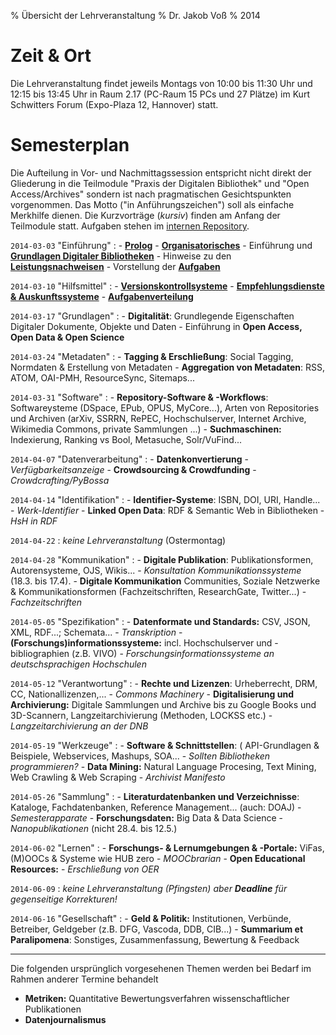 % Übersicht der Lehrveranstaltung
% Dr. Jakob Voß
% 2014

# Zeit & Ort

Die Lehrveranstaltung findet jeweils Montags von 10:00 bis 11:30 Uhr und
12:15 bis 13:45 Uhr in Raum 2.17 (PC-Raum 15 PCs und 27 Plätze) im Kurt
Schwitters Forum (Expo-Plaza 12, Hannover) statt.

# Semesterplan

Die Aufteilung in Vor- und Nachmittagssession entspricht nicht direkt der
Gliederung in die Teilmodule "Praxis der Digitalen Bibliothek" und "Open
Access/Archives" sondern ist nach pragmatischen Gesichtspunkten vorgenommen.
Das Motto ("in Anführungszeichen") soll als einfache Merkhilfe dienen. Die
Kurzvorträge (*kursiv*) finden am Anfang der Teilmodule statt. Aufgaben stehen
im [internen Repository](https://github.com/hshdb/hshdb2014-aufgaben).

`2014-03-03` "Einführung"
  : - **[Prolog](2014-03-03/prolog.slides.md)**
    - **[Organisatorisches](2014-03-03/organisatorisches.slides.md)**
    - Einführung und **[Grundlagen Digitaler Bibliotheken](2014-03-03/einfuehrung-db.slides.md)**
    - Hinweise zu den **[Leistungsnachweisen](2014-03-03/leistungsnachweise.slides.md)**
    - Vorstellung der **[Aufgaben](2014-03-03/aufgaben.slides.md)**

`2014-03-10` "Hilfsmittel"
  : - **[Versionskontrollsysteme](2014-03-10/versionskontrollsysteme.slides.md)**
    - **[Empfehlungsdienste & Auskunftssysteme](2014-03-10/empfehlungsdienste.slides.md)**
    - **[Aufgabenverteilung](2014-03-10/aufgabenverteilung.slides.md)**

`2014-03-17` "Grundlagen"
  : - **Digitalität**: Grundlegende Eigenschaften Digitaler Dokumente, Objekte und Daten
    - Einführung in **Open Access, Open Data & Open Science**

`2014-03-24` "Metadaten"
  : - **Tagging & Erschließung**:
      Social Tagging, Normdaten & Erstellung von Metadaten
    - **Aggregation von Metadaten**:
      RSS, ATOM, OAI-PMH, ResourceSync, Sitemaps...

`2014-03-31` "Software"
  : - **Repository-Software & -Workflows**: 
      Softwareysteme (DSpace, EPub, OPUS, MyCore...),
      Arten von Repositories und Archiven (arXiv, SSRRN, RePEC, Hochschulserver,
      Internet Archive, Wikimedia Commons, private Sammlungen ...)
    - **Suchmaschinen:**
      Indexierung, Ranking vs Bool, Metasuche, Solr/VuFind... 

`2014-04-07` "Datenverarbeitung"
  : - **Datenkonvertierung**
    -  *Verfügbarkeitsanzeige*
    - **Crowdsourcing & Crowdfunding**
    -  *Crowdcrafting/PyBossa*

`2014-04-14` "Identifikation"
  : - **Identifier-Systeme**: 
      ISBN, DOI, URI, Handle...
    - *Werk-Identifier*
    - **Linked Open Data**:
      RDF & Semantic Web in Bibliotheken
    - *HsH in RDF*

`2014-04-22`
  : *keine Lehrveranstaltung* (Ostermontag)

`2014-04-28` "Kommunikation"
  : - **Digitale Publikation**:
      Publikationsformen, Autorensysteme, OJS, Wikis...
    -  *Konsultation Kommunikationssysteme* (18.3. bis 17.4).
    - **Digitale Kommunikation**
       Communities, Soziale Netzwerke & Kommunikationsformen
       (Fachzeitschriften, ResearchGate, Twitter...)
    - *Fachzeitschriften*

`2014-05-05` "Spezifikation"
  : - **Datenformate und Standards:**
      CSV, JSON, XML, RDF...; Schemata...
    -  *Transkription*
    - **(Forschungs)informationssysteme:**
      incl. Hochschulserver und -bibliographien (z.B. VIVO)
    -  *Forschungsinformationssysteme an deutschsprachigen Hochschulen*

`2014-05-12` "Verantwortung"
  : - **Rechte und Lizenzen**:
      Urheberrecht, DRM, CC, Nationallizenzen,...
    -  *Commons Machinery*
    - **Digitalisierung und Archivierung:**
      Digitale Sammlungen und Archive bis zu Google Books und 3D-Scannern,
      Langzeitarchivierung (Methoden, LOCKSS etc.)
    -  *Langzeitarchivierung an der DNB*

`2014-05-19` "Werkzeuge"
 :  - **Software & Schnittstellen**: (
      API-Grundlagen & Beispiele, Webservices, Mashups, SOA...
    -  *Sollten Bibliotheken programmieren?*
    - **Data Mining:**
      Natural Language Procesing, Text Mining, Web Crawling & Web Scraping
    -  *Archivist Manifesto*

`2014-05-26` "Sammlung"
  : - **Literaturdatenbanken und Verzeichnisse**:
      Kataloge, Fachdatenbanken, Reference Management... (auch: DOAJ)
    -  *Semesterapparate*
    - **Forschungsdaten:** Big Data & Data Science
    -  *Nanopublikationen* (nicht 28.4. bis 12.5.)

`2014-06-02` "Lernen"
  : - **Forschungs- & Lernumgebungen & -Portale:**
      ViFas, (M)OOCs & Systeme wie HUB zero
    -  *MOOCbrarian*
    - **Open Educational Resources:**
    -  *Erschließung von OER*

`2014-06-09`
  : *keine Lehrveranstaltung (Pfingsten) aber **Deadline** für gegenseitige Korrekturen!*

`2014-06-16` "Gesellschaft"
  : - **Geld & Politik:**
      Institutionen, Verbünde, Betreiber, Geldgeber (z.B. DFG, Vascoda, DDB, CIB...)
    - **Summarium et Paralipomena**:
      Sonstiges, Zusammenfassung, Bewertung & Feedback

----

Die folgenden ursprünglich vorgesehenen Themen werden bei Bedarf im Rahmen
anderer Termine behandelt

- **Metriken:** Quantitative Bewertungsverfahren wissenschaftlicher Publikationen
- **Datenjournalismus**


